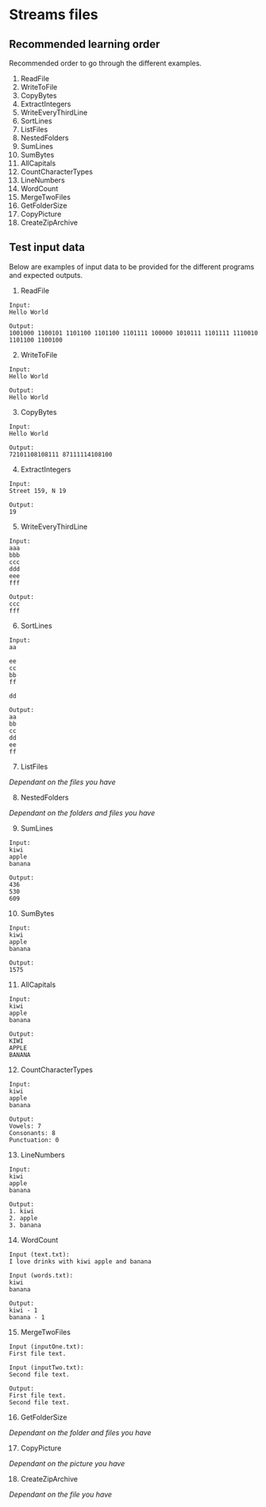 # Streams files

## Recommended learning order

Recommended order to go through the different examples.

1. ReadFile
2. WriteToFile
3. CopyBytes
4. ExtractIntegers
5. WriteEveryThirdLine
6. SortLines
7. ListFiles
8. NestedFolders
9. SumLines
10. SumBytes
11. AllCapitals
12. CountCharacterTypes
13. LineNumbers
14. WordCount
15. MergeTwoFiles
16. GetFolderSize
17. CopyPicture
18. CreateZipArchive

## Test input data

Below are examples of input data to be provided for the different programs and expected outputs.

1. ReadFile

```
Input:
Hello World

Output:
1001000 1100101 1101100 1101100 1101111 100000 1010111 1101111 1110010 1101100 1100100
```

2. WriteToFile

```
Input:
Hello World

Output:
Hello World
```

3. CopyBytes

```
Input:
Hello World

Output:
72101108108111 87111114108100
```

4. ExtractIntegers

```
Input:
Street 159, N 19

Output:
19
```

5. WriteEveryThirdLine

```
Input:
aaa
bbb
ccc
ddd
eee
fff

Output:
ccc
fff
```

6. SortLines

```
Input:
aa

ee
cc
bb
ff

dd

Output:
aa
bb
cc
dd
ee
ff
```

7. ListFiles

_Dependant on the files you have_

8. NestedFolders

_Dependant on the folders and files you have_

9. SumLines

```
Input:
kiwi
apple
banana

Output:
436
530
609
```

10. SumBytes

```
Input:
kiwi
apple
banana

Output:
1575
```

11. AllCapitals

```
Input:
kiwi
apple
banana

Output:
KIWI
APPLE
BANANA
```

12. CountCharacterTypes

```
Input:
kiwi
apple
banana

Output:
Vowels: 7
Consonants: 8
Punctuation: 0
```

13. LineNumbers

```
Input:
kiwi
apple
banana

Output:
1. kiwi
2. apple
3. banana
```

14. WordCount

```
Input (text.txt):
I love drinks with kiwi apple and banana

Input (words.txt):
kiwi
banana

Output:
kiwi - 1
banana - 1
```

15. MergeTwoFiles

```
Input (inputOne.txt):
First file text.

Input (inputTwo.txt):
Second file text.

Output:
First file text.
Second file text.
```

16. GetFolderSize

_Dependant on the folder and files you have_

17. CopyPicture

_Dependant on the picture you have_

18. CreateZipArchive

_Dependant on the file you have_
